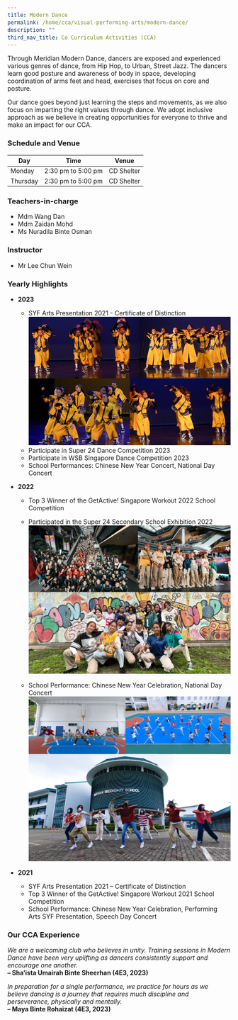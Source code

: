 ```yaml
---
title: Modern Dance
permalink: /home/cca/visual-performing-arts/modern-dance/
description: ""
third_nav_title: Co Curriculum Activities (CCA)
---
```

Through Meridian Modern Dance, dancers are exposed and experienced various genres of dance, from Hip Hop, to Urban, Street Jazz. The dancers learn good posture and awareness of body in space, developing coordination of arms feet and head, exercises that focus on core and posture. 

Our dance goes beyond just learning the steps and movements, as we also focus on imparting the right values through dance. We adopt inclusive approach as we believe in creating opportunities for everyone to thrive and make an impact for our CCA.


### Schedule and Venue

|Day|Time|Venue|
|---|---|---|
|Monday|2:30 pm to 5:00 pm| CD Shelter|
|Thursday|2:30 pm to 5:00 pm| CD Shelter|


### Teachers-in-charge

*   Mdm Wang Dan
*   Mdm Zaidan Mohd
*   Ms Nuradila Binte Osman

### Instructor

*   Mr Lee Chun Wein



### Yearly Highlights

* **2023**

    * SYF Arts Presentation 2021 - Certificate of Distinction
     ![SYF Arts Presentation 2023](/images/CCA/Modern%20Dance/dance_2023_01.jpg)
    * Participate in Super 24 Dance Competition 2023
    * Participate in WSB Singapore Dance Competition 2023
    * School Performances: Chinese New Year Concert, National Day Concert
     
    
* **2022**

    * Top 3 Winner of the GetActive! Singapore Workout 2022 School Competition
    * Participated in the Super 24 Secondary School Exhibition 2022
     ![Super 24 Secondary School Exhibition 2022](/images/CCA/Modern%20Dance/dance_2022_01.jpg)

    * School Performance: Chinese New Year Celebration, National Day Concert
     ![Outdoor Performance-CNY 2022](/images/CCA/Modern%20Dance/dance_2022_03.jpg)

* **2021**

    * SYF Arts Presentation 2021 – Certificate of Distinction
    * Top 3 Winner of the GetActive! Singapore Workout 2021 School Competition
    * School Performance: Chinese New Year Celebration, Performing Arts SYF Presentation, Speech Day Concert


### Our CCA Experience

*We are a welcoming club who believes in unity. Training sessions in Modern Dance have been very uplifting as dancers consistently support and encourage one another.*<br>
**– Sha’ista Umairah Binte Sheerhan (4E3, 2023)**

*In preparation for a single performance, we practice for hours as we believe dancing is a journey that requires much discipline and perseverance, physically and mentally.*<br>
**– Maya Binte Rohaizat (4E3, 2023)**